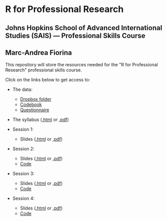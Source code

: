 # R for Professional Research

## Johns Hopkins School of Advanced International Studies (SAIS) — Professional Skills Course

## Marc-Andrea Fiorina

This repository will store the resources needed for the "R for Professional Research" professional skills course.

Click on the links below to get access to:

- The data:
    - [Dropbox folder](https://www.dropbox.com/scl/fo/6m5hzlrc82i04oi0qoam7/h?rlkey=ctf6b0stve3vgbck9ka7mj5ia&st=x9y9ce88&dl=0)
    - [Codebook](https://mfiorina.github.io/sais_r_course/documentation/World%20Values%20Survey/codebook.pdf)
    - [Questionnaire](https://mfiorina.github.io/sais_r_course/documentation/World%20Values%20Survey/questionnaire.pdf)

- The syllabus ([.html](https://mfiorina.github.io/sais_r_course/syllabus/r_course_syllabus.html) or [.pdf](https://mfiorina.github.io/sais_r_course/syllabus/r_course_syllabus.pdf))

- Session 1:
    - Slides ([.html](https://mfiorina.github.io/sais_r_course/slides/session_1/session_1.html) or [.pdf](https://mfiorina.github.io/sais_r_course/slides/session_1/session_1.pdf))

- Session 2:
    - Slides ([.html](https://mfiorina.github.io/sais_r_course/slides/session_2/session_2.html) or [.pdf](https://mfiorina.github.io/sais_r_course/slides/session_2/session_2.pdf))
    - [Code](https://mfiorina.github.io/sais_r_course/code/session_2.R)

- Session 3:
    - Slides ([.html](https://mfiorina.github.io/sais_r_course/slides/session_3/session_3.html) or [.pdf](https://mfiorina.github.io/sais_r_course/slides/session_3/session_3.pdf))
    - [Code](https://mfiorina.github.io/sais_r_course/code/session_3.R)

- Session 4:
    - Slides ([.html](https://mfiorina.github.io/sais_r_course/slides/session_4/session_4.html) or [.pdf](https://mfiorina.github.io/sais_r_course/slides/session_4/session_4.pdf))
    - [Code](https://mfiorina.github.io/sais_r_course/code/session_4.R)
